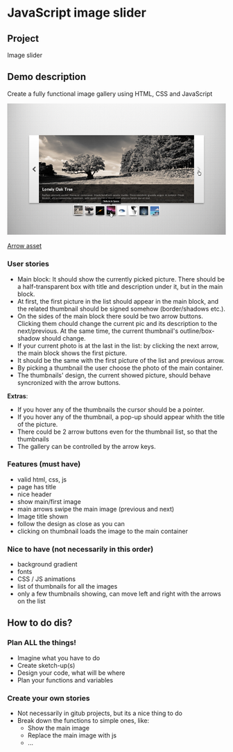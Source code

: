 # JavaScript image slider

## Project
Image slider

## Demo description
Create a fully functional image gallery using HTML, CSS and JavaScript

![Gallery mockup](slider.png)

[Arrow asset](slider.png)

### User stories  
- Main block: It should show the currently picked picture. There should be a half-transparent box with title and description under it, but in the main block.
- At first, the first picture in the list should appear in the main block, and the related thumbnail should be signed somehow (border/shadows etc.).
- On the sides of the main block there sould be two arrow buttons. Clicking them chould change the current pic and its description to the next/previous. At the same time, the current thumbnail's outline/box-shadow should change.
- If your current photo is at the last in the list: by clicking the next arrow, the main block shows the first picture.
- It should be the same with the first picture of the list and previous arrow.
- By picking a thumbnail the user choose the photo of the main container.
- The thumbnails' design, the current showed picture, should behave syncronized with the arrow buttons.

**Extras**:
- If you hover any of the thumbnails the cursor should be a pointer.
- If you hover any of the thumbnail, a pop-up should appear whith the title of the picture.
- There could be 2 arrow buttons even for the thumbnail list, so that the thumbnails
- The gallery can be controlled by the arrow keys.


### Features (must have)
- valid html, css, js
- page has title
- nice header
- show main/first image
- main arrows swipe the main image (previous and next)
- Image title shown
- follow the design as close as you can
- clicking on thumbnail loads the image to the main container

### Nice to have (not necessarily in this order)
- background gradient
- fonts
- CSS / JS animations
- list of thumbnails for all the images
- only a few thumbnails showing, can move left and right with the arrows on the list

## How to do dis?

### Plan ALL the things!
- Imagine what you have to do
- Create sketch-up(s)
- Design your code, what will be where
- Plan your functions and variables

### Create your own stories
- Not necessarily in gitub projects, but its a nice thing to do
- Break down the functions to simple ones, like:
    - Show the main image
    - Replace the main image with js
    - ...
